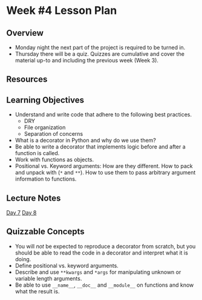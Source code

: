 # Week #4 Lesson Plan

## Overview
- Monday night the next part of the project is required to be turned in.
- Thursday there will be a quiz. Quizzes are cumulative and cover the material up-to and including the previous week (Week 3).

## Resources

## Learning Objectives
- Understand and write code that adhere to the following best practices. 
  - DRY
  - File organization
  - Separation of concerns
- What is a decorator in Python and why do we use them?
- Be able to write a decorator that implements logic before and after a function is called.
- Work with functions as objects.
- Positional vs. Keyword arguments: How are they different. How to pack and unpack with (`*` and `**`). How to use them to pass arbitrary argument information to functions.
 
## Lecture Notes

[Day 7](../class_notes/07_decorators.md)
[Day 8](../class_notes/08_flask_soc.md)

## Quizzable Concepts

- You will _not_ be expected to reproduce a decorator from scratch, but you should be able to read the code in a decorator and interpret what it is doing.
- Define positional vs. keyword arguments.
- Describe and use `**kwargs` and `*args` for manipulating unknown or variable length arguments.
- Be able to use `__name__`, `__doc__` and `__module__` on functions and know what the result is.

